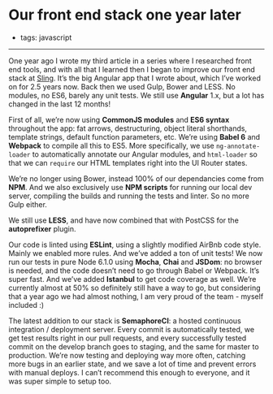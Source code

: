 # Our front end stack one year later
- tags: javascript

---

One year ago I wrote my third article in a series where I researched front end tools, and with all that I learned then I began to improve our front end stack at [Sling](http://www.getsling.com). It’s the big Angular app that I wrote about, which I’ve worked on for 2.5 years now. Back then we used Gulp, Bower and LESS. No modules, no ES6, barely any unit tests. We still use **Angular** 1.x, but a lot has changed in the last 12 months!

First of all, we’re now using **CommonJS modules** and **ES6 syntax** throughout the app: fat arrows, destructuring, object literal shorthands, template strings, default function parameters, etc. We’re using **Babel 6** and **Webpack** to compile all this to ES5. More specifically, we use `ng-annotate-loader` to automatically annotate our Angular modules, and `html-loader` so that we can `require` our HTML templates right into the UI Router states.

We’re no longer using Bower, instead 100% of our dependancies come from **NPM**. And we also exclusively use **NPM scripts** for running our local dev server, compiling the builds and running the tests and linter. So no more Gulp either.

We still use **LESS**, and have now combined that with PostCSS for the **autoprefixer** plugin.

Our code is linted using **ESLint**, using a slightly modified AirBnb code style. Mainly we enabled more rules. And we’ve added a ton of unit tests! We now run our tests in pure Node 6.1.0 using **Mocha**, **Chai** and **JSDom**: no browser is needed, and the code doesn’t need to go through Babel or Webpack. It’s super fast. And we’ve added **Istanbul** to get code coverage as well. We’re currently almost at 50% so definitely still have a way to go, but considering that a year ago we had almost nothing, I am very proud of the team - myself included :)

The latest addition to our stack is **SemaphoreCI**: a hosted continuous integration / deployment server. Every commit is automatically tested, we get test results right in our pull requests, and every successfully tested commit on the develop branch goes to staging, and the same for master to production. We’re now testing and deploying way more often, catching more bugs in an earlier state, and we save a lot of time and prevent errors with manual deploys. I can’t recommend this enough to everyone, and it was super simple to setup too.
